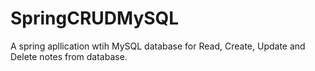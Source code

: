 # SpringCRUDMySQL
A spring apllication wtih MySQL database for Read, Create, Update and Delete notes from database.
